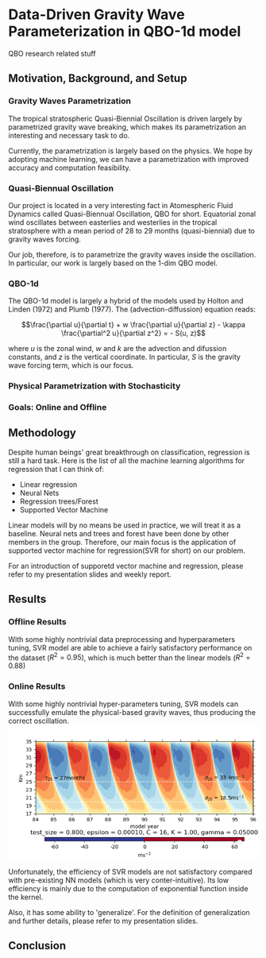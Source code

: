 # Data-Driven Gravity Wave Parameterization in QBO-1d model
QBO research related stuff

## Motivation, Background, and Setup


### Gravity Waves Parametrization
The tropical stratospheric Quasi-Biennial Oscillation is driven largely by parametrized gravity wave breaking, which makes its parametrization an interesting and necessary task to do. 

Currently, the parametrization is largely based on the physics. We hope by adopting machine learning, we can have a parametrization with improved accuracy and computation feasibility.


### Quasi-Biennual Oscillation
Our project is located in a very interesting fact in Atomespheric Fluid Dynamics called Quasi-Biennual Oscillation, QBO for short. Equatorial zonal wind oscillates between easterlies and westerlies in the tropical stratosphere with a mean period of 28 to 29 months (quasi-biennial) due to gravity waves forcing. 

Our job, therefore, is to parametrize the gravity waves inside the oscillation. In particular, our work is largely based on the 1-dim QBO model. 


### QBO-1d
The QBO-1d model is largely a hybrid of the models used by Holton and Linden (1972) and Plumb (1977). The (advection-diffussion) equation reads:

$$\frac{\partial u}{\partial t} +
        w \frac{\partial u}{\partial z} -
        \kappa \frac{\partial^2 u}{\partial z^2}
        = - S(u, z)$$

where $u$ is the zonal wind, $w$ and $k$ are the advection and difussion constants, and $z$ is the vertical coordinate. In particular, $S$
 is the gravity wave forcing term, which is our focus.

### Physical Parametrization with Stochasticity


### Goals: Online and Offline





## Methodology
Despite human beings' great breakthrough on classification, regression is still a hard task. Here is the list of all the machine learning algorithms for regression that I can think of:

* Linear regression
* Neural Nets
* Regression trees/Forest
* Supported Vector Machine

Linear models will by no means be used in practice, we will treat it as a baseline. Neural nets and trees and forest have been done by other members in the group. Therefore, our main focus is the application of supported vector machine for regression(SVR for short) on our problem.

For an introduction of supporetd vector machine and regression, please refer to my presentation slides and weekly report.


## Results

### Offline Results
With some highly nontrivial data preprocessing and hyperparameters tuning, SVR model are able to achieve a fairly satisfactory performance on the dataset ($R^{2} = 0.95$), which is much better than the linear models ($R^{2} = 0.88$)

### Online Results
With some highly nontrivial hyper-parameters tuning, SVR models can successfully emulate the physical-based gravity waves, thus producing the correct oscillation.
![SVR's Online performance](https://github.com/EddyShao/QBO-1d/blob/main/experiments_grid_search/model_41/41_zonal_wind.png)

Unfortunately, the efficiency of SVR models are not satisfactory compared with pre-existing NN models (which is very conter-intuitive). Its low efficiency is mainly due to the computation of exponential function inside the kernel.

Also, it has some ability to 'generalize'. For the definition of generalization and further details, please refer to my presentation slides.

## Conclusion


